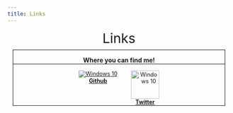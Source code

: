 ```yaml
---
title: Links
---
```


<div>
    <div class="info-section">
        <div class="info-header" style="text-align: center;">
            <span style="font-size: 30px;">Links</span>
        </div>
        <div style="margin: 0.5em 0.8em;">
            <div class="edition-boxes" style="display: flex; flex-wrap: wrap; text-align: center; margin-bottom: 1em;">
                <div class="edition-group" style="flex-wrap: initial; flex: auto; margin: 1px 0 1px 0;">
                    <div class="edition-box" style="border: 1px solid #071726; flex: auto; margin: 0 1px 0 1px;">
                        <p style="border-bottom: 1px solid #071726; font-weight: bold;">Where you can find me!</p>
                        <div style="display: inline-block; margin: 0 0.5em 0 0.5em; vertical-align: top;">
                            <div style="display: inline-block; padding: 0 0.5em; font-size: 90%; vertical-align: top;">
                                <a href="https://github.com/SmokeyStack" target="_blank" title="Github">
                                    <img alt="Windows 10" src="/assets/images/Github.png" decoding="async"/>
                                </a>
                                <br />
                                <b><a href="https://github.com/SmokeyStack" target="_blank" title="Github">Github</a></b>
                            </div>
                        </div>
                        <div style="display: inline-block; margin: 0 0.5em 0 0.5em; vertical-align: top;">
                            <div style="display: inline-block; padding: 0 0.5em; font-size: 90%; vertical-align: top;">
                                <a href="https://twitter.com/smokeystack_" target="_blank" title="Twitter">
                                    <img alt="Windows 10" src="/assets/images/Twitter.png" decoding="async" height="64"/>
                                </a>
                                <br />
                                <b><a href="https://twitter.com/smokeystack_" target="_blank" title="Twitter">Twitter</a></b>
                            </div>
                        </div>
                    </div>
                </div>
            </div>
        </div>
    </div>
</div>